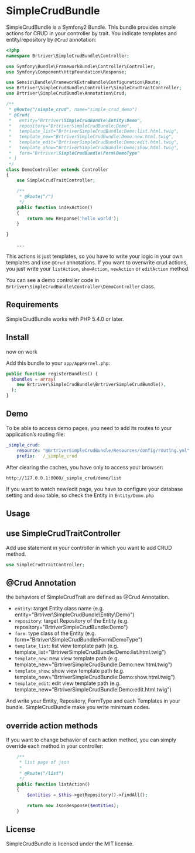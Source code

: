 SimpleCrudBundle
==================================

SimpleCrudBundle is a Symfony2 Bundle.
This bundle provides simple actions for CRUD in your controller by trait.
You indicate templates and entity/repository by `@Crud` annotation:

```php
<?php
namespace Brtriver\SimpleCrudBundle\Controller;

use Symfony\Bundle\FrameworkBundle\Controller\Controller;
use Symfony\Component\HttpFoundation\Response;

use Sensio\Bundle\FrameworkExtraBundle\Configuration\Route;
use Brtriver\SimpleCrudBundle\Controller\SimpleCrudTraitController;
use Brtriver\SimpleCrudBundle\Annotation\Crud;

/**
 * @Route("/simple_crud", name="simple_crud_demo")
 * @Crud(
 *   entity="Brtriver\SimpleCrudBundle\Entity\Demo",
 *   repository="BrtriverSimpleCrudBundle:Demo",
 *   template_list="BrtriverSimpleCrudBundle:Demo:list.html.twig",
 *   template_new="BrtriverSimpleCrudBundle:Demo:new.html.twig",
 *   template_edit="BrtriverSimpleCrudBundle:Demo:edit.html.twig",
 *   template_show="BrtriverSimpleCrudBundle:Demo:show.html.twig",
 *   form="Brtriver\SimpleCrudBundle\Form\DemoType"
 * )
 */
class DemoController extends Controller
{
    use SimpleCrudTraitController;

    /**
     * @Route("/")
     */
    public function indexAction()
    {
        return new Response('hello world');
    }

}

    ...
```

This actions is just templates, so you have to write your logic in your own templates and use `@Crud` annotations.
If you want to overwrite crud actions, you just write your `listAction`, `showAction`, `newAction` or `editAction` method.

You can see a demo controller code in `Brtriver\SimpleCrudBundle\Controller\DemoController` class.

Requirements
------------

SimpleCrudBundle works with PHP 5.4.0 or later.

Install
--------

now on work

Add this bundle to your `app/AppKernel.php`:

```php
public function registerBundles() {
  $bundles = array(
    new Brtriver\SimpleCrudBundle\BrtriverSimpleCrudBundle(),
  );
}
```


Demo
-----

To be able to access demo pages, you need to add its routes to your application’s routing file:

```yml
_simple_crud:
    resource: "@BrtriverSimpleCrudBundle/Resources/config/routing.yml"
    prefix:   /_simple_crud
```

After clearing the caches, you have only to access your browser:

```
http://127.0.0.1:8000/_simple_crud/demo/list
```

If you want to watch new/edit page, you have to configure your database setting and `demo` table, so check the Entity in `Entity/Demo.php`

Usage
-----

## use SimpleCrudTraitController

Add use statement in your controller in which you want to add CRUD method.

```php
use SimpleCrudTraitController;
```

## @Crud Annotation

the behaviors of SimpleCrudTrait are defined as @Crud Annotation.

- `entity`: target Entity class name (e.g. entity="Brtriver\SimpleCrudBundle\Entity\Demo")
- `repository`: target Repository of the Entity (e.g. repository="BrtriverSimpleCrudBundle:Demo")
- `form`: type class of the Entity (e.g. form="Brtriver\SimpleCrudBundle\Form\DemoType")
- `template_list`: list view template path (e.g. template_list="BrtriverSimpleCrudBundle:Demo:list.html.twig")
- `template_new`: new view template path (e.g. template_new="BrtriverSimpleCrudBundle:Demo:new.html.twig")
- `template_show`: show view template path (e.g. template_new="BrtriverSimpleCrudBundle:Demo:show.html.twig")
- `template_edit`: edit view template path (e.g. template_new="BrtriverSimpleCrudBundle:Demo:edit.html.twig")

And write your Entity, Repository, FormType and each Templates in your bundle.
SimpleCrudBundle make you write minimum codes.

## override action methods

If you want to change behavior of each action method, you can simply override each method in your controller:

```php
    /**
     * list page of json
     *
     * @Route("/list")
     */
    public function listAction()
    {
        $entities = $this->getRepository()->findAll();

        return new JsonResponse($entities);
    }
```

License
-------

SimpleCrudBundle is licensed under the MIT license.
